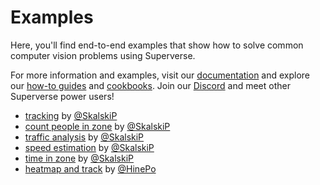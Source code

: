 # Examples

Here, you'll find end-to-end examples that show how to solve common computer vision problems using Superverse.

For more information and examples, visit our [documentation](https://superverse.khulnasoft.com/develop/annotators/) and explore our [how-to guides](https://superverse.khulnasoft.com/develop/how_to/detect_and_annotate/) and [cookbooks](https://superverse.khulnasoft.com/develop/cookbooks/). Join our [Discord](https://discord.com/invite/GbfgXGJ8Bk) and meet other Superverse power users!

- [tracking](./tracking) by [@SkalskiP](https://github.com/SkalskiP)
- [count people in zone](./count_people_in_zone) by [@SkalskiP](https://github.com/SkalskiP)
- [traffic analysis](./traffic_analysis) by [@SkalskiP](https://github.com/SkalskiP)
- [speed estimation](./speed_estimation) by [@SkalskiP](https://github.com/SkalskiP)
- [time in zone](./time_in_zone) by [@SkalskiP](https://github.com/SkalskiP)
- [heatmap and track](./heatmap_and_track/) by [@HinePo](https://github.com/HinePo)
